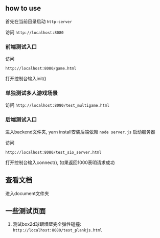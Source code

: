 ## how to use

首先在当前目录启动 `http-server`

访问 `http://localhost:8080`

### 前端测试入口

访问

`http://localhost:8080/game.html`

打开控制台输入init()

### 单独测试多人游戏场景

访问 `http://localhost:8080/test_multigame.html`

### 后端测试入口

进入backend文件夹, yarn install安装后端依赖 `node server.js` 启动服务器

访问

`http://localhost:8080/test_sio_server.html`

打开控制台输入connect(), 如果返回1000表明请求成功


## 查看文档

进入document文件夹


## 一些测试页面

1. 测试box2d球跟墙壁完全弹性碰撞: `http://localhost:8080/test_plankjs.html`

